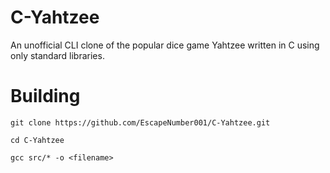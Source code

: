 # C-Yahtzee
An unofficial CLI clone of the popular dice game Yahtzee written in C using only standard libraries.

# Building
`git clone https://github.com/EscapeNumber001/C-Yahtzee.git`

`cd C-Yahtzee`

`gcc src/* -o <filename>`
